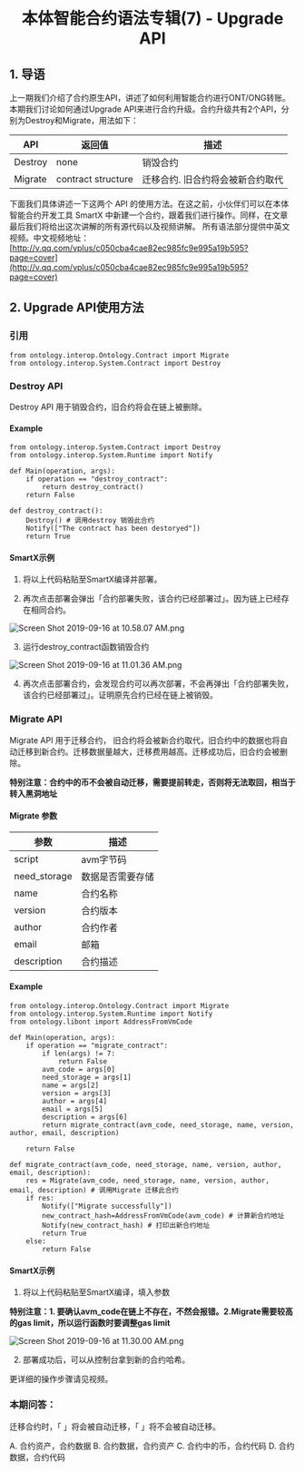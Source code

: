 <h1 align="center">本体智能合约语法专辑(7) - Upgrade API</h1>

## 1. 导语

上一期我们介绍了合约原生API，讲述了如何利用智能合约进行ONT/ONG转账。本期我们讨论如何通过Upgrade API来进行合约升级。合约升级共有2个API，分别为Destroy和Migrate，用法如下：

| API                          | 返回值  | 描述                                      |
| ---------------------------- | ---- | ---------------------------------------- |
| Destroy                 | none |      销毁合约      |
| Migrate | contract structure | 迁移合约. 旧合约将会被新合约取代  |

下面我们具体讲述一下这两个 API 的使用方法。在这之前，小伙伴们可以在本体智能合约开发工具 SmartX 中新建一个合约，跟着我们进行操作。同样，在文章最后我们将给出这次讲解的所有源代码以及视频讲解。
所有语法部分提供中英文视频。中文视频地址：[http://v.qq.com/vplus/c050cba4cae82ec985fc9e995a19b595?page=cover](http://v.qq.com/vplus/c050cba4cae82ec985fc9e995a19b595?page=cover)

## 2. Upgrade API使用方法

### 引用

```
from ontology.interop.Ontology.Contract import Migrate
from ontology.interop.System.Contract import Destroy
```

### Destroy API

Destroy API 用于销毁合约，旧合约将会在链上被删除。

#### Example

```
from ontology.interop.System.Contract import Destroy
from ontology.interop.System.Runtime import Notify

def Main(operation, args):
    if operation == "destroy_contract":
        return destroy_contract()
    return False

def destroy_contract():
    Destroy() # 调用destroy 销毁此合约
    Notify(["The contract has been destoryed"])
    return True
```

#### SmartX示例

1. 将以上代码粘贴至SmartX编译并部署。

2. 再次点击部署会弹出「合约部署失败，该合约已经部署过」。因为链上已经存在相同合约。

![Screen Shot 2019-09-16 at 10.58.07 AM.png](https://upload-images.jianshu.io/upload_images/150344-a6a6ff406ff5c5cc.png?imageMogr2/auto-orient/strip%7CimageView2/2/w/1240)

3. 运行destroy_contract函数销毁合约

![Screen Shot 2019-09-16 at 11.01.36 AM.png](https://upload-images.jianshu.io/upload_images/150344-85659f4a5c4e95d1.png?imageMogr2/auto-orient/strip%7CimageView2/2/w/1240)

4. 再次点击部署合约，会发现合约可以再次部署，不会再弹出「合约部署失败，该合约已经部署过」。证明原先合约已经在链上被销毁。

### Migrate API 

Migrate API 用于迁移合约， 旧合约将会被新合约取代，旧合约中的数据也将自动迁移到新合约。迁移数据量越大，迁移费用越高。迁移成功后，旧合约会被删除。

**特别注意：合约中的币不会被自动迁移，需要提前转走，否则将无法取回，相当于转入黑洞地址**

#### Migrate 参数

| 参数                         | 描述                                       |
| ----------------------------  | ---------------------------------------- |
|script| avm字节码|
|need_storage| 数据是否需要存储 |
|name| 合约名称|
|version| 合约版本|
|author| 合约作者 |
|email| 邮箱 |
|description| 合约描述|

#### Example

```
from ontology.interop.Ontology.Contract import Migrate
from ontology.interop.System.Runtime import Notify
from ontology.libont import AddressFromVmCode

def Main(operation, args):
    if operation == "migrate_contract":
        if len(args) != 7:
            return False
        avm_code = args[0]
        need_storage = args[1]
        name = args[2]
        version = args[3]
        author = args[4]
        email = args[5]
        description = args[6]
        return migrate_contract(avm_code, need_storage, name, version, author, email, description)

    return False

def migrate_contract(avm_code, need_storage, name, version, author, email, description):
    res = Migrate(avm_code, need_storage, name, version, author, email, description) # 调用Migrate 迁移此合约
    if res:
        Notify(["Migrate successfully"])
        new_contract_hash=AddressFromVmCode(avm_code) # 计算新合约地址
        Notify(new_contract_hash) # 打印出新合约地址
        return True
    else:
        return False
```

#### SmartX示例

1. 将以上代码粘贴至SmartX编译，填入参数

**特别注意：1. 要确认avm_code在链上不存在，不然会报错。2.Migrate需要较高的gas limit，所以运行函数时要调整gas limit**

![Screen Shot 2019-09-16 at 11.30.00 AM.png](https://upload-images.jianshu.io/upload_images/150344-0258fcd288ce3ff3.png?imageMogr2/auto-orient/strip%7CimageView2/2/w/1240)

2. 部署成功后，可以从控制台拿到新的合约哈希。


更详细的操作步骤请见视频。

### 本期问答：

迁移合约时，「 」将会被自动迁移，「 」将不会被自动迁移。

A. 合约资产，合约数据
B. 合约数据，合约资产 
C. 合约中的币，合约代码
D. 合约数据，合约代码



